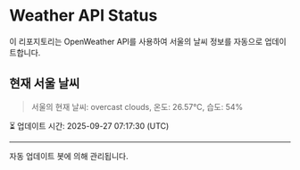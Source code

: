 
# Weather API Status

이 리포지토리는 OpenWeather API를 사용하여 서울의 날씨 정보를 자동으로 업데이트합니다.

## 현재 서울 날씨
> 서울의 현재 날씨: overcast clouds, 온도: 26.57°C, 습도: 54%

⏳ 업데이트 시간: 2025-09-27 07:17:30 (UTC)

---
자동 업데이트 봇에 의해 관리됩니다.

